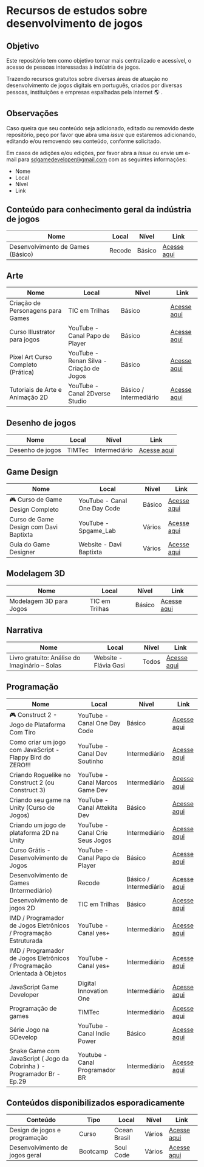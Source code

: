 # Recursos de estudos sobre desenvolvimento de jogos

## Objetivo
Este repositório tem como objetivo tornar mais centralizado e acessível, o acesso de pessoas interessadas à indústria de jogos.

Trazendo recursos gratuitos sobre diversas áreas de atuação no desenvolvimento de jogos digitais em português, criados por diversas pessoas, instituições e empresas espalhadas pela internet :earth_americas: .

## Observações
Caso queira que seu conteúdo seja adicionado, editado ou removido deste repositório, peço por favor que abra uma *issue* que estaremos adicionando, editando e/ou removendo seu conteúdo, conforme solicitado.

Em casos de adições e/ou edições, por favor abra a *issue* ou envie um e-mail para [sdgamedeveloper@gmail.com](mailto:sdgamedeveloper@gmail.com?subject=Adi%C3%A7%C3%A3o/Edi%C3%A7%C3%A3o%20de%20conte%C3%BAdo%20no%20reposit%C3%B3rio%20de%20recursos%20de%20estudos%20de%20jogos) com as seguintes informações:

- Nome
- Local 
- Nível 
- Link

## Conteúdo para conhecimento geral da indústria de jogos

| Nome | Local | Nível | Link |
|------|------|------|------|
| Desenvolvimento de Games (Básico) | Recode | Básico | [Acesse aqui](https://recode.org.br/desenvolvimento-de-games-basico/) |

## Arte

| Nome | Local | Nível | Link |
|------|------|------|------|
| Criação de Personagens para Games | TIC em Trilhas | Básico | [Acesse aqui](https://ticemtrilhas.org.br/trail/0aec16b8-ecdf-4bd7-81d0-3b4f25191399) |
| Curso Illustrator para jogos | YouTube - Canal Papo de Player | Básico | [Acesse aqui](https://www.youtube.com/playlist?list=PLYOZqxNe79xL_nW5dbvZ6Mjmy3HQAm4px) |
| Pixel Art Curso Completo (Prática) | YouTube - Renan Silva - Criação de Jogos | Básico | [Acesse aqui](https://www.youtube.com/playlist?list=PLYOZqxNe79xIUDs_xpzpcvFIt0lR5bQ5C) |
| Tutoriais de Arte e Animação 2D | YouTube - Canal 2Dverse Studio | Básico / Intermediário | [Acesse aqui](https://youtube.com/playlist?list=PLFQco0yq7-iUz70BtGrDgU7sQUVagv9Wo) |

## Desenho de jogos

| Nome | Local | Nível | Link |
|------|------|------|------|
| Desenho de jogos | TIMTec | Intermediário | [Acesse aqui](https://cursos.timtec.com.br/course/desenhodejogos/intro) |

## Game Design

| Nome | Local | Nível | Link |
|------|------|------|------|
| 🎮 Curso de Game Design Completo | YouTube - Canal One Day Code | Básico | [Acesse aqui](https://youtube.com/playlist?list=PLGgRtySq3SDP8v4ezAdwaP_DX8NTLAK4i) |
| Curso de Game Design com Davi Baptixta | YouTube - Spgame_Lab | Vários | [Acesse aqui](https://www.youtube.com/playlist?list=PLDYX-0C-43N6_p-KhnHMkYyUsaf8cLOj8) |
| Guia do Game Designer | Website - Davi Baptixta | Vários | [Acesse aqui](https://baptixta.github.io/guia-do-game-designer/) |

## Modelagem 3D

| Nome | Local | Nível | Link |
|------|------|------|------|
| Modelagem 3D para Jogos | TIC em Trilhas | Básico | [Acesse aqui](https://ticemtrilhas.org.br/trail/1c0b0244-d089-49ee-8f64-5b2f407329d3) |

## Narrativa

| Nome | Local | Nível | Link |
|------|------|------|------|
| Livro gratuito: Análise do Imaginário – Solas | Website - Flávia Gasi | Todos | [Acesse aqui](https://flaviagasi.com.br/loja/produto/livro-gratuito-analise-do-imaginario-solas/) |

## Programação

| Nome| Local | Nível | Link |
|------|------|------|------|
| 🎮 Construct 2 - Jogo de Plataforma Com Tiro | YouTube - Canal One Day Code | Básico | [Acesse aqui](https://youtube.com/playlist?list=PLGgRtySq3SDOl66hqvORU-04uffCFK0I3) |
| Como criar um jogo com JavaScript - Flappy Bird do ZERO!!! | YouTube - Canal Dev Soutinho | Intermediário | [Acesse aqui](https://youtube.com/playlist?list=PLTcmLKdIkOWmeNferJ292VYKBXydGeDej) |
| Criando Roguelike no Construct 2 (ou Construct 3) | YouTube - Canal Marcos Game Dev | Intermediário | [Acesse aqui](https://www.youtube.com/playlist?list=PLuDpKE2ECBosjwzkBzyTCOGr8WDLXflY6) |
| Criando seu game na Unity (Curso de Jogos) | YouTube - Canal Attekita Dev | Básico | [Acesse aqui](https://youtube.com/playlist?list=PLprgbdnzrDkH4AP7Qv-xKMvuGCMT54y8O) |
| Criando um jogo de plataforma 2D na Unity | YouTube - Canal Crie Seus Jogos | Intermediário | [Acesse aqui](https://youtube.com/playlist?list=PLW-9djkTMdfVNJD9aEnoOzkrU8dUoD7j4) |
| Curso Grátis - Desenvolvimento de Jogos | YouTube - Canal Papo de Player | Básico | [Acesse aqui](https://www.youtube.com/playlist?list=PLYOZqxNe79xL1Y7yXGZoPED-CNcqTTxJg) |
| Desenvolvimento de Games (Intermediário) | Recode | Básico / Intermediário | [Acesse aqui](https://recode.org.br/desenvolvimento-de-games-intermediario/) |
| Desenvolvimento de jogos 2D | TIC em Trilhas | Básico | [Acesse aqui](https://ticemtrilhas.org.br/trail/9175d9c2-d089-4680-bbb5-938c0162afc9) |
| IMD / Programador de Jogos Eletrônicos / Programação Estruturada | YouTube - Canal yes+ | Intermediário | [Acesse aqui](https://youtube.com/playlist?list=PLh4r1Nccl2fQrlLbt_MxbYFgmLpGq3Vnw) |
| IMD / Programador de Jogos Eletrônicos / Programação Orientada à Objetos | YouTube - Canal yes+ | Intermediário | [Acesse aqui](https://youtube.com/playlist?list=PLh4r1Nccl2fRTQhs4NEjwGfYeFEQvFFx1) |
| JavaScript Game Developer | Digital Innovation One | Intermediário | [Acesse aqui](https://www.dio.me/bootcamp/javascript-game-developer) |
| Programação de games | TIMTec | Intermediário | [Acesse aqui](https://cursos.timtec.com.br/course/dev-jogos/intro) |
| Série Jogo na GDevelop | YouTube - Canal Indie Power | Básico | [Acesse aqui](https://youtube.com/playlist?list=PL7ahiqlvDiH6KNA4OfjImx2W0dbqv0X7U) |
| Snake Game com JavaScript ( Jogo da Cobrinha ) - Programador Br - Ep.29 | Youtube - Canal Programador BR | Intermediário | [Acesse aqui](https://youtu.be/Hua1OSXitdQ) |


## Conteúdos disponibilizados esporadicamente

| Conteúdo | Tipo | Local | Nível | Link |
|------|------|------|------|------|
| Design de jogos e programação | Curso | Ocean Brasil | Vários | [Acesse aqui](https://oceanbrasil.com/atividades) |
| Desenvolvimento de jogos geral | Bootcamp | Soul Code | Vários | [Acesse aqui](https://soulcode.com/) |